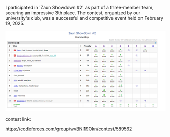 I participated in 'Zaun Showdown #2' as part of a three-member team, securing an impressive 3th place. The contest, organized by our university's club, was a successful and competitive event held on February 19, 2025.

![Results](Results.png)

contest link:

https://codeforces.com/group/wvBNl19Okn/contest/589562
